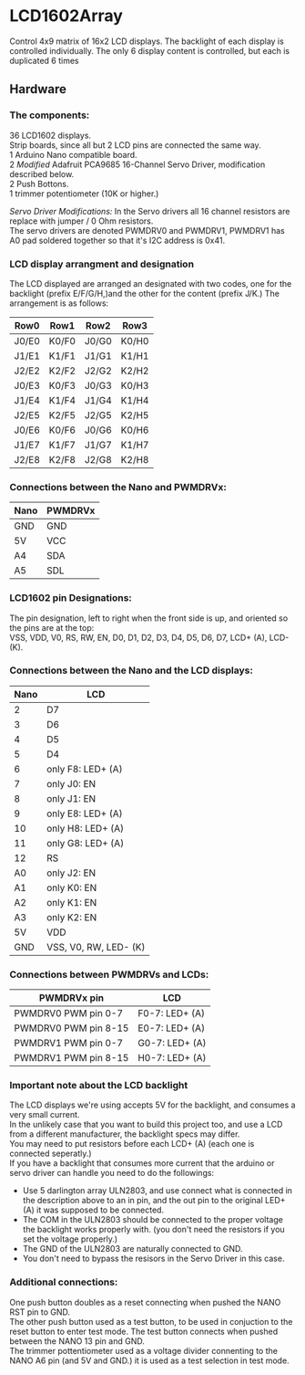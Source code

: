 # LCD1602Array

Control 4x9 matrix of 16x2 LCD displays.
The backlight of each display is controlled individually.
The only 6 display content is controlled, but each is duplicated 6 times

## Hardware

### The components:
36 LCD1602 displays.<br/>
Strip boards, since all but 2 LCD pins are connected the same way.<br/>
1 Arduino Nano compatible board.<br/>
2 *Modified* Adafruit PCA9685 16-Channel Servo Driver, modification described below.<br/>
2 Push Bottons.<br/>
1 trimmer potentiometer (10K or higher.)<br/>

*Servo Driver Modifications:* In the Servo drivers all 16 channel resistors are replace with jumper / 0 Ohm resistors.<br/>
The servo drivers are denoted PWMDRV0 and PWMDRV1, PWMDRV1 has A0 pad soldered together so that it's I2C address is 0x41.<br/>

### LCD display arrangment and designation
The LCD displayed are arranged an designated with two codes, one for the backlight (prefix E/F/G/H,)and the other for the content (prefix J/K.) The arrangement is as follows:

| Row0  | Row1  | Row2  | Row3  |
|-------|-------|-------|-------|
| J0/E0 | K0/F0 | J0/G0 | K0/H0 |
| J1/E1 | K1/F1 | J1/G1 | K1/H1 |
| J2/E2 | K2/F2 | J2/G2 | K2/H2 |
| J0/E3 | K0/F3 | J0/G3 | K0/H3 |
| J1/E4 | K1/F4 | J1/G4 | K1/H4 |
| J2/E5 | K2/F5 | J2/G5 | K2/H5 |
| J0/E6 | K0/F6 | J0/G6 | K0/H6 |
| J1/E7 | K1/F7 | J1/G7 | K1/H7 |
| J2/E8 | K2/F8 | J2/G8 | K2/H8 |

### Connections between the Nano and PWMDRVx:

| Nano | PWMDRVx |
|------|-----|
| GND  | GND |
| 5V   | VCC |
| A4   | SDA |
| A5   | SDL |

### LCD1602 pin Designations:
The pin designation, left to right when the front side is up, and oriented so the pins are at the top:<br/>
VSS, VDD, V0, RS, RW, EN, D0, D1, D2, D3, D4, D5, D6, D7, LCD+ (A), LCD- (K).

### Connections between the Nano and the LCD displays:

| Nano | LCD |
|------|-----|
|   2 | D7 |
|   3 | D6 |
|   4 | D5 |
|   5 | D4 |
|   6 | only F8: LED+ (A)|
|   7 | only J0: EN |
|   8 | only J1: EN |
|   9 | only E8: LED+ (A)|
|  10 | only H8: LED+ (A)|
|  11 | only G8: LED+ (A)|
|  12 | RS |
|  A0 | only J2: EN |
|  A1 | only K0: EN |
|  A2 | only K1: EN |
|  A3 | only K2: EN |
|  5V | VDD |
| GND | VSS, V0, RW, LED- (K)

### Connections between PWMDRVs and LCDs:
| PWMDRVx pin | LCD |
|-------------|-----|
| PWMDRV0 PWM pin 0-7  | F0-7: LED+ (A) |
| PWMDRV0 PWM pin 8-15 | E0-7: LED+ (A) |
| PWMDRV1 PWM pin 0-7  | G0-7: LED+ (A) |
| PWMDRV1 PWM pin 8-15 | H0-7: LED+ (A) |

### Important note about the LCD backlight
The LCD displays we're using accepts 5V for the backlight, and consumes a very small current. <br/>
In the unlikely case that you want to build this project too, and use a LCD from a different manufacturer, the backlight specs may differ.<br/>
You may need to put resistors before each LCD+ (A) (each one is connected seperatly.) <br/>
If you have a backlight that consumes more current that the arduino or servo driver can handle you need to do the followings:<br/>
* Use 5 darlington array ULN2803, and use connect what is connected in the description above to an in pin, and the out pin to the original LED+ (A) it was supposed to be connected.  
* The COM in the ULN2803 should be connected to the proper voltage the backlight works properly with. (you don't need the resistors if you set the voltage properly.)
* The GND of the ULN2803 are naturally connected to GND.
* You don't need to bypass the resisors in the Servo Driver in this case.

### Additional connections:
One push button doubles as a reset connecting when pushed the NANO RST pin to GND.<br/>
The other push button used as a test button, to be used in conjuction to the reset button to enter test mode. The test button connects when pushed between the NANO 13 pin and GND.<br/>
The trimmer pottentiometer used as a voltage divider connenting to the NANO A6 pin (and 5V and GND.) it is used as a test selection in test mode.<br/>
